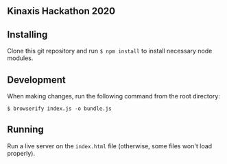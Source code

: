 ## Kinaxis Hackathon 2020

## Installing
Clone this git repository and run `$ npm install` to install necessary node modules.

## Development
When making changes, run the following command from the root directory:

`$ browserify index.js -o bundle.js`

## Running
Run a live server on the `index.html` file (otherwise, some files won't load properly).
